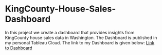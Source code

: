 # KingCounty-House-Sales-Dashboard
In this project we create a dashboard that provides insights from KingCounty house sales data in Washington.
The Dashboard is published in my personal Tableau Cloud.
The link to my Dashboard is given below:
[Link to Dashboard](https://public.tableau.com/app/profile/jaya.sandeep.narasimha.chowdhary.nadipalli/viz/KingcountyHousesales_16925238961100/KingcountyHouseSales?publish=yes)

